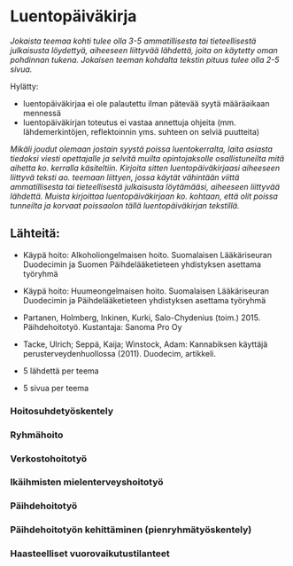 # Luentopäiväkirja
_Jokaista teemaa kohti tulee olla 3-5 ammatillisesta tai tieteellisestä julkaisusta löydettyä, aiheeseen liittyvää lähdettä, joita on käytetty oman pohdinnan tukena. Jokaisen teeman kohdalta tekstin pituus tulee olla 2-5 sivua._

Hylätty:
- luentopäiväkirjaa ei ole palautettu ilman pätevää syytä määräaikaan mennessä
- luentopäiväkirjan toteutus ei vastaa annettuja ohjeita (mm. lähdemerkintöjen, reflektoinnin yms. suhteen on selviä puutteita)

_Mikäli joudut olemaan jostain syystä poissa luentokerralta, laita asiasta tiedoksi viesti opettajalle ja selvitä muilta opintojaksolle osallistuneilta mitä aihetta ko. kerralla käsiteltiin. Kirjoita sitten luentopäiväkirjaasi aiheeseen liittyvä teksti ao. teemaan liittyen, jossa käytät vähintään viittä ammatillisesta tai tieteellisestä julkaisusta löytämääsi, aiheeseen liittyvää lähdettä. Muista kirjoittaa luentopäiväkirjaan ko. kohtaan, että olit poissa tunneilta ja korvaat poissaolon tällä luentopäiväkirjan tekstillä._

## Lähteitä:
- Käypä hoito: Alkoholiongelmaisen hoito. Suomalaisen Lääkäriseuran Duodecimin ja Suomen Päihdelääketieteen yhdistyksen asettama työryhmä
- Käypä hoito: Huumeongelmaisen hoito. Suomalaisen Lääkäriseuran Duodecimin ja Päihdelääketieteen yhdistyksen asettama työryhmä
- Partanen, Holmberg, Inkinen, Kurki, Salo-Chydenius (toim.) 2015. Päihdehoitotyö. Kustantaja: Sanoma Pro Oy
- Tacke, Ulrich; Seppä, Kaija; Winstock, Adam: Kannabiksen käyttäjä perusterveydenhuollossa (2011). Duodecim, artikkeli.

- 5 lähdettä per teema
- 5 sivua per teema

### Hoitosuhdetyöskentely 
### Ryhmähoito
### Verkostohoitotyö
### Ikäihmisten mielenterveyshoitotyö

### Päihdehoitotyö
### Päihdehoitotyön kehittäminen (pienryhmätyöskentely)
### Haasteelliset vuorovaikutustilanteet
